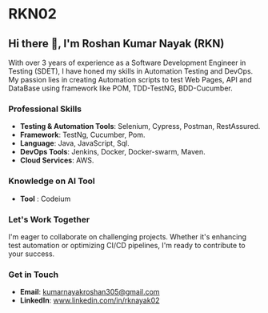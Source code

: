 # RKN02

## Hi there 👋, I'm Roshan Kumar Nayak (RKN)

With over 3 years of experience as a Software Development Engineer in Testing (SDET), I have honed my skills in Automation Testing and DevOps. My passion lies in creating Automation scripts to test Web Pages, API and DataBase using framework like POM, TDD-TestNG, BDD-Cucumber.

### Professional Skills
- **Testing & Automation Tools**: Selenium, Cypress, Postman, RestAssured.
- **Framework**: TestNg, Cucumber, Pom.
- **Language**: Java, JavaScript, Sql.
- **DevOps Tools**: Jenkins, Docker, Docker-swarm, Maven.
- **Cloud Services**: AWS.

### Knowledge on AI Tool
- **Tool** : Codeium

### Let's Work Together
I'm eager to collaborate on challenging projects. Whether it's enhancing test automation or optimizing CI/CD pipelines, I'm ready to contribute to your success.

### Get in Touch
- **Email**: kumarnayakroshan305@gmail.com
- **LinkedIn**: www.linkedin.com/in/rknayak02
